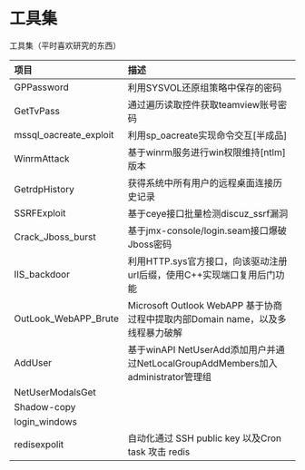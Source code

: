 # 工具集
工具集（平时喜欢研究的东西）


| 项目 | 描述 |
| :-- | :-- |
| GPPassword | 利用SYSVOL还原组策略中保存的密码 |
| GetTvPass | 通过遍历读取控件获取teamview账号密码 |
| mssql_oacreate_exploit | 利用sp_oacreate实现命令交互[半成品]  |
| WinrmAttack | 基于winrm服务进行win权限维持[ntlm]版本 |
| GetrdpHistory | 获得系统中所有用户的远程桌面连接历史记录 |
| SSRFExploit | 基于ceye接口批量检测discuz_ssrf漏洞 |
| Crack_Jboss_burst | 基于jmx-console/login.seam接口爆破Jboss密码 |
| IIS_backdoor | 利用HTTP.sys官方接口，向该驱动注册url后缀，使用C++实现端口复用后门功能 |
| OutLook_WebAPP_Brute | Microsoft Outlook WebAPP  基于协商过程中提取内部Domain name，以及多线程暴力破解 |
| AddUser | 基于winAPI NetUserAdd添加用户并通过NetLocalGroupAddMembers加入administrator管理组 |
| NetUserModalsGet|  |主机密码策略获取|
| Shadow-copy|  |通过Volume Shadow Copy Service 实现导出ntds.dit |
| login_windows |  |主机会话收集 |
| redisexpolit | 自动化通过 SSH public key 以及Cron task 攻击 redis  |
